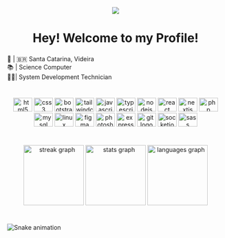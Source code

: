 <div align="center">
  <img src="https://visitor-badge.laobi.icu/badge?page_id=heldermartins4.heldermartins4&left_text=Views"  />
</div>

###

<h1 align="center">Hey! Welcome to my Profile!</h1>

###

<p align="left">📍 | 🇧🇷 Santa Catarina, Videira<br>📚 | Science Computer<br>🧑‍🎓| System Development Technician</p>

###

<br clear="both">

<div align="center">
  <img src="https://cdn.jsdelivr.net/gh/devicons/devicon/icons/html5/html5-original.svg" height="32" width="44" alt="html5 logo"  />
  <img src="https://cdn.jsdelivr.net/gh/devicons/devicon/icons/css3/css3-original.svg" height="32" width="44" alt="css3 logo"  />
  <img src="https://cdn.jsdelivr.net/gh/devicons/devicon/icons/bootstrap/bootstrap-original.svg" height="32" width="44" alt="bootstrap logo"  />
  <img src="https://cdn.jsdelivr.net/gh/devicons/devicon/icons/tailwindcss/tailwindcss-original-wordmark.svg" height="32" width="44" alt="tailwindcss logo"  />
  <img src="https://cdn.jsdelivr.net/gh/devicons/devicon/icons/javascript/javascript-original.svg" height="32" width="44" alt="javascript logo"  />
  <img src="https://cdn.jsdelivr.net/gh/devicons/devicon/icons/typescript/typescript-original.svg" height="32" width="44" alt="typescript logo"  />
  <img src="https://cdn.jsdelivr.net/gh/devicons/devicon/icons/nodejs/nodejs-original.svg" height="32" width="44" alt="nodejs logo"  />
  <img src="https://cdn.jsdelivr.net/gh/devicons/devicon/icons/react/react-original.svg" height="32" width="44" alt="react logo"  />
  <img src="https://cdn.jsdelivr.net/gh/devicons/devicon/icons/nextjs/nextjs-original.svg" height="32" width="44" alt="nextjs logo"  />
  <img src="https://cdn.jsdelivr.net/gh/devicons/devicon/icons/php/php-original.svg" height="32" width="44" alt="php logo"  />
  <img src="https://cdn.jsdelivr.net/gh/devicons/devicon/icons/mysql/mysql-original.svg" height="32" width="44" alt="mysql logo"  />
  <img src="https://cdn.jsdelivr.net/gh/devicons/devicon/icons/linux/linux-original.svg" height="32" width="44" alt="linux logo"  />
  <img src="https://cdn.jsdelivr.net/gh/devicons/devicon/icons/figma/figma-original.svg" height="32" width="44" alt="figma logo"  />
  <img src="https://cdn.jsdelivr.net/gh/devicons/devicon/icons/photoshop/photoshop-plain.svg" height="32" width="44" alt="photoshop logo"  />
  <img src="https://cdn.jsdelivr.net/gh/devicons/devicon/icons/express/express-original.svg" height="32" width="44" alt="express logo"  />
  <img src="https://cdn.jsdelivr.net/gh/devicons/devicon/icons/git/git-original.svg" height="32" width="44" alt="git logo"  />
  <img src="https://cdn.jsdelivr.net/gh/devicons/devicon/icons/socketio/socketio-original.svg" height="32" width="44" alt="socketio logo"  />
  <img src="https://cdn.jsdelivr.net/gh/devicons/devicon/icons/sass/sass-original.svg" height="32" width="44" alt="sass logo"  />
</div>

###

<br clear="both">

<div align="center">
  <img src="https://streak-stats.demolab.com?user=heldermartins4&locale=en&mode=weekly&theme=dark&hide_border=true&border_radius=5&date_format=M j[, Y]&order=3" height="140" alt="streak graph"  />
  <img src="https://github-readme-stats.vercel.app/api?username=heldermartins4&hide_title=true&hide_rank=false&show_icons=false&include_all_commits=true&count_private=true&disable_animations=true&theme=dark&locale=en&hide_border=true&order=1" height="140" alt="stats graph"  />
  <img src="https://github-readme-stats.vercel.app/api/top-langs?username=heldermartins4&locale=en&hide_title=true&layout=default &card_width=320&langs_count=5&theme=dark&hide_border=true&order=2&custom_title=More usages" height="140" alt="languages graph"  />
</div>

###

<br clear="both">

<img src="https://raw.githubusercontent.com/heldermartins4/heldermartins4/output/snake.svg" alt="Snake animation" />

###
